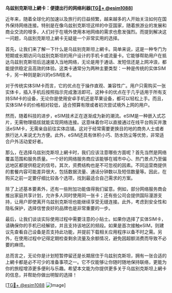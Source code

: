 **乌兹别克斯坦上網卡：便捷出行的网络利器[[TG💪+ @esim1088](https://t.me/s/esim1088)]**

近年来，随着全球化的加速以及旅行的日益频繁，越来越多的人开始关注如何在国外保持网络连接。特别是在像乌兹别克斯坦这样的中亚国家，随着旅游业的发展和商业交流的增多，人们对于在境外使用本地网络的需求也愈发强烈。而提到解决这一问题，乌兹别克斯坦上網卡无疑是一个非常实用的选择。

首先，让我们来了解一下什么是乌兹别克斯坦上網卡。简单来说，这是一种专门为短期或长期访问乌兹别克斯坦的用户设计的手机卡或流量卡。它能够帮助用户在抵达乌兹别克斯坦后迅速接入当地网络，无论是用于通话、发短信还是上网冲浪，都能提供稳定且高效的体验。这类卡通常分为两种主要类型：一种是传统的实体SIM卡，另一种则是新兴的eSIM技术。

对于传统实体SIM卡而言，它的优点在于操作直观、兼容性广。用户只需购买一张实体卡，插入手机后按照指示完成激活即可。这种卡的优点在于几乎适用于所有支持SIM卡的设备，无论你是使用安卓手机还是苹果设备，都可以轻松上手。而且，实体SIM卡的价格相对较低，适合预算有限或者初次尝试境外上网的用户。

然而，随着科技的进步，eSIM技术正在逐渐成为新的潮流。eSIM是一种嵌入式芯片，无需物理插拔就能实现网络连接。这意味着你可以直接通过在线平台购买并激活eSIM卡，无需亲自前往实体店铺。这对于经常需要更换目的地的商务人士或者旅行达人来说尤为方便。此外，eSIM还具有体积小巧、防水防尘等优势，非常适合户外活动爱好者。

那么，在选择乌兹别克斯坦上網卡时，我们应该注意哪些方面呢？首先当然是网络覆盖范围和服务质量。一个好的网络服务商应该能够在城市中心、热门景点乃至偏远地区都提供稳定的信号。其次，资费结构也是不可忽视的因素。不同运营商提供的套餐内容可能差异很大，包括数据流量、通话分钟数以及短信数量等。因此，在购买之前一定要仔细比较各个选项，找到最适合自己需求的方案。

除了上述基本要素外，还有一些附加功能值得我们留意。例如，部分网络服务商会推出家庭共享计划，允许多人同时使用同一张卡；还有些公司会提供国际漫游支持，让用户即使离开乌兹别克斯坦也能继续享受无缝连接。此外，考虑到安全性和隐私保护，选择信誉良好的品牌也是非常重要的一步。

最后，让我们谈谈实际使用过程中需要注意的小贴士。如果你选择了实体SIM卡，请确保你的手机已经解锁，并且支持该地区的频段。如果是首次接触eSIM，则建议先查看自己设备是否支持此功能，并提前下载相关应用程序以备不时之需。另外，在使用过程中记得定期检查剩余流量及余额情况，避免因超额消费而导致不必要的麻烦。

总而言之，无论你是计划短暂停留还是长期居住于乌兹别克斯坦，拥有一张合适的上網卡都是必不可少的准备事项之一。它不仅能够让你随时随地保持联络，更能为你的旅程增添更多便利与乐趣。希望本文能为你提供更多关于乌兹别克斯坦上網卡的信息，并帮助你做出明智的选择！

[[TG💪+ @esim1088](https://t.me/s/esim1088) ![Image](https://i.postimg.cc/4NQfJmqS/Snipaste-2025-05-13-00-14-12.png)]